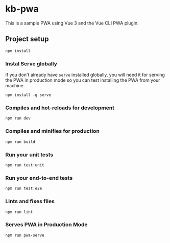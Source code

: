 # kb-pwa
This is a sample PWA using Vue 3 and the Vue CLI PWA plugin.


## Project setup
```
npm install
```

### Instal Serve globally
If you don't already have `serve` installed globally, you will need it for serving the PWA in production mode so you can test installing the PWA from your machine.

```
npm install -g serve
```

### Compiles and hot-reloads for development
```
npm run dev
```

### Compiles and minifies for production
```
npm run build
```

### Run your unit tests
```
npm run test:unit
```

### Run your end-to-end tests
```
npm run test:e2e
```

### Lints and fixes files
```
npm run lint
```

### Serves PWA in Production Mode
```
npm run pwa-serve
```
